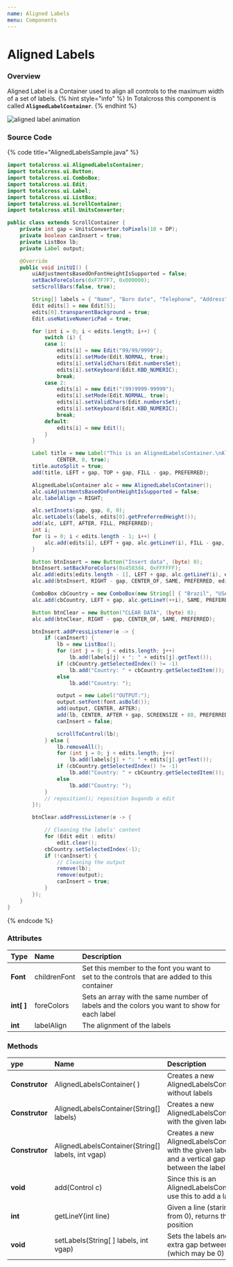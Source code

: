 ```yaml
---
name: Aligned Labels
menu: Components
---
```


# Aligned Labels

### Overview

Aligned Label is a Container used to align all controls to the maximum width of a set of labels.
{% hint style="info" %}
In Totalcross this component is called **`AlignedLabelContainer`**.
{% endhint %}

![aligned label animation](./assets/alignedlabels-sample.gif.pagespeed.ce.d4badoy8p.gif)

### Source Code

{% code title="AlignedLabelsSample.java" %}

```java
import totalcross.ui.AlignedLabelsContainer;
import totalcross.ui.Button;
import totalcross.ui.ComboBox;
import totalcross.ui.Edit;
import totalcross.ui.Label;
import totalcross.ui.ListBox;
import totalcross.ui.ScrollContainer;
import totalcross.util.UnitsConverter;

public class extends ScrollContainer {
	private int gap = UnitsConverter.toPixels(10 + DP);
	private boolean canInsert = true;
	private ListBox lb;
	private Label output;

	@Override
	public void initUI() {
		uiAdjustmentsBasedOnFontHeightIsSupported = false;
		setBackForeColors(0xF7F7F7, 0x000000);
		setScrollBars(false, true);

		String[] labels = { "Name", "Born date", "Telephone", "Address", "City", "Country" };
		Edit edits[] = new Edit[5];
		edits[0].transparentBackground = true;
		Edit.useNativeNumericPad = true;

		for (int i = 0; i < edits.length; i++) {
			switch (i) {
			case 1:
				edits[i] = new Edit("99/99/9999");
				edits[i].setMode(Edit.NORMAL, true);
				edits[i].setValidChars(Edit.numbersSet);
				edits[i].setKeyboard(Edit.KBD_NUMERIC);
				break;
			case 2:
				edits[i] = new Edit("(99)9999-99999");
				edits[i].setMode(Edit.NORMAL, true);
				edits[i].setValidChars(Edit.numbersSet);
				edits[i].setKeyboard(Edit.KBD_NUMERIC);
				break;
			default:
				edits[i] = new Edit();
			}
		}

		Label title = new Label("This is an AlignedLabelsContainer.\nAll the content will be automatically aligned.",
				CENTER, 0, true);
		title.autoSplit = true;
		add(title, LEFT + gap, TOP + gap, FILL - gap, PREFERRED);

		AlignedLabelsContainer alc = new AlignedLabelsContainer();
		alc.uiAdjustmentsBasedOnFontHeightIsSupported = false;
		alc.labelAlign = RIGHT;

		alc.setInsets(gap, gap, 0, 0);
		alc.setLabels(labels, edits[0].getPreferredHeight());
		add(alc, LEFT, AFTER, FILL, PREFERRED);
		int i;
		for (i = 0; i < edits.length - 1; i++) {
			alc.add(edits[i], LEFT + gap, alc.getLineY(i), FILL - gap, PREFERRED);
		}

		Button btnInsert = new Button("Insert data", (byte) 0);
		btnInsert.setBackForeColors(0x4583d4, 0xFFFFFF);
		alc.add(edits[edits.length - 1], LEFT + gap, alc.getLineY(i), edits[3].getWidth() / 2 - gap / 2, PREFERRED);
		alc.add(btnInsert, RIGHT - gap, CENTER_OF, SAME, PREFERRED, edits[edits.length - 1]);

		ComboBox cbCountry = new ComboBox(new String[] { "Brazil", "USA" });
		alc.add(cbCountry, LEFT + gap, alc.getLineY(++i), SAME, PREFERRED, edits[edits.length - 1]);

		Button btnClear = new Button("CLEAR DATA", (byte) 0);
		alc.add(btnClear, RIGHT - gap, CENTER_OF, SAME, PREFERRED);

		btnInsert.addPressListener(e -> {
			if (canInsert) {
				lb = new ListBox();
				for (int j = 0; j < edits.length; j++)
					lb.add(labels[j] + ": " + edits[j].getText());
				if (cbCountry.getSelectedIndex() != -1)
					lb.add("Country: " + cbCountry.getSelectedItem());
				else
					lb.add("Country: ");

				output = new Label("OUTPUT:");
				output.setFont(font.asBold());
				add(output, CENTER, AFTER);
				add(lb, CENTER, AFTER + gap, SCREENSIZE + 80, PREFERRED);
				canInsert = false;

				scrollToControl(lb);
			} else {
				lb.removeAll();
				for (int j = 0; j < edits.length; j++)
					lb.add(labels[j] + ": " + edits[j].getText());
				if (cbCountry.getSelectedIndex() != -1)
					lb.add("Country: " + cbCountry.getSelectedItem());
				else
					lb.add("Country: ");
			}
			// reposition(); reposition bugando o edit
		});

		btnClear.addPressListener(e -> {

			// Cleaning the labels' content
			for (Edit edit : edits)
				edit.clear();
			cbCountry.setSelectedIndex(-1);
			if (!canInsert) {
				// Cleaning the output
				remove(lb);
				remove(output);
				canInsert = true;
			}
		});
	}
}
```

{% endcode %}

### Attributes

| Type         | Name         | Description                                                                                  |
| :----------- | :----------- | :------------------------------------------------------------------------------------------- |
| **Font**     | childrenFont | Set this member to the font you want to set to the controls that are added to this container |
| **int\[ \]** | foreColors   | Sets an array with the same number of labels and the colors you want to show for each label  |
| **int**      | labelAlign   | The alignment of the labels                                                                  |

### Methods

| ype            | Name                                                  | Description                                                                                      |
| :------------- | :---------------------------------------------------- | :----------------------------------------------------------------------------------------------- |
| **Construtor** | AlignedLabelsContainer\( \)                           | Creates a new AlignedLabelsContainer without labels                                              |
| **Construtor** | AlignedLabelsContainer\(String\[\] labels\)           | Creates a new AlignedLabelsContainer with the given labels                                       |
| **Construtor** | AlignedLabelsContainer\(String\[\] labels, int vgap\) | Creates a new AlignedLabelsContainer with the given labels and a vertical gap between the labels |
| **void**       | add\(Control c\)                                      | Since this is an AlignedLabelsContainer, use this to add a label                                 |
| **int**        | getLineY\(int line\)                                  | Given a line \(staring from 0\), returns the y position                                          |
| **void**       | setLabels\(String\[ \] labels, int vgap\)             | Sets the labels and the extra gap between rows \(which may be 0\)                                |
